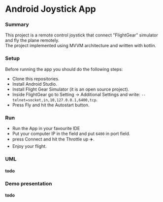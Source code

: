 # Android Joystick App

### Summary
This project is a remote control joystick that connect "FlightGear" simulator and fly the plane remotely.<br/> 
The project implemented using MVVM architecture and written with kotlin.<br/>

### Setup
Before running the app you should do the following steps:
* Clone this repositories.
* Install Android Studio.
* Install Flight Gear Simulator (it is an open source project).
* Inside FlightGear go to Setting -> Additional Settings and write:
``--telnet=socket,in,10,127.0.0.1,6400,tcp``.
* Press Fly and hit the Autostart button.

### Run
* Run the App in your favourite IDE
* Put your computer IP in the field and put ``6400`` in port field.
* press Connect and hit the Throttle up :airplane:.
* Enjoy your flight.

### UML
#### todo

### Demo presentation
#### todo
